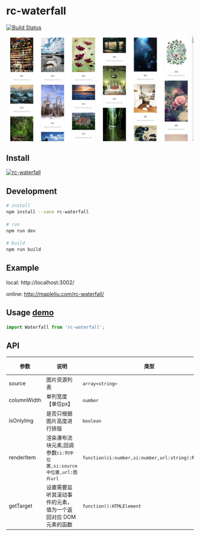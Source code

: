 # rc-waterfall
[![Build Status](https://travis-ci.org/liujian10/rc-waterfall.svg?branch=master)](https://travis-ci.org/liujian10/rc-waterfall)

![demo](assets/sheet.jpg)

## Install

[![rc-waterfall](https://nodei.co/npm/rc-waterfall.png)](https://npmjs.org/package/rc-waterfall)

## Development

```bash
# install
npm install --save rc-waterfall

# run
npm run dev

# build
npm run build
```

## Example

local: http://localhost:3002/

online: http://mapleliu.com/rc-waterfall/

## Usage [demo](https://github.com/liujian10/rc-waterfall/demo/Demo.js)

```js
import Waterfall from 'rc-waterfall';
```

## API

| 参数 | 说明 | 类型 | 默认值 | 可选值 |
|-----------|-----------|-----------|-------------|-------------|
| source | 图片资源列表 | `array<string>` | - | - |
| columnWidth | 单列宽度【单位px】 | `number` | 210 | - |
| isOnlyImg | 是否只根据图片高度进行排版 | `boolean` | `false` | `true` `false` |
| renderItem | 渲染瀑布流块元素,回调参数`ci:列中位置,si:source中位置,url:图片url` | `function(ci:number,si:number,url:string):ReactNode`| `(ci,si,url)=><img src={url}/>` | - |
| getTarget | 设置需要监听其滚动事件的元素，值为一个返回对应 DOM 元素的函数 | `function():HTMLElement` | `()=>window` | - |